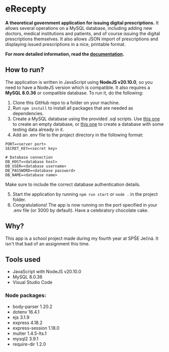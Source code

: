 # eRecepty
**A theoretical government application for issuing digital prescriptions.** It allows several operations on a MySQL database, including adding new doctors, medical institutions and patients, and of course issuing the digital prescriptions themselves. It also allows JSON import of prescriptions and displaying issued prescriptions in a nice, printable format.

**For more detailed information, read the [documentation](DOCUMENTATION.md).**

## How to run?
The application is written in JavaScript using **NodeJS v20.10.0**, so you need to have a NodeJS version which is compatible. It also requires a **MySQL 8.0.36** or compatible database. To run it, do the following:

1. Clone this GitHub repo to a folder on your machine.
2. Run `npm install` to install all packages that are needed as dependencies.
3. Create a MySQL database using the provided .sql scripts. Use [this one](mysql-schema.sql) to create an empty database, or [this one](mysql-schema-with-data.sql) to create a database with some testing data already in it.
4. Add an .env file to the project directory in the following format:
```
PORT=<server port>
SECRET_KEY=<secret key>

# Database connection
DB_HOST=<database host>
DB_USER=<database username>
DB_PASSWORD=<database password>
DB_NAME=<database name>
```
Make sure to include the correct database authentication details.

5. Start the application by running `npm run start` or `node .` in the project folder.
6. Congratulations! The app is now running on the port specified in your .env file (or 3000 by default). Have a celebratory chocolate cake.

## Why?
This app is a school project made during my fourth year at SPŠE Ječná. It isn't that bad of an assignment this time.

## Tools used
- JavaScript with NodeJS v20.10.0
- MySQL 8.0.36
- Visual Studio Code
### Node packages:
- body-parser 1.20.2
- dotenv 16.4.1
- ejs 3.1.9
- express 4.18.2
- express-session 1.18.0
- multer 1.4.5-lts.1
- mysql2 3.9.1
- require-dir 1.2.0